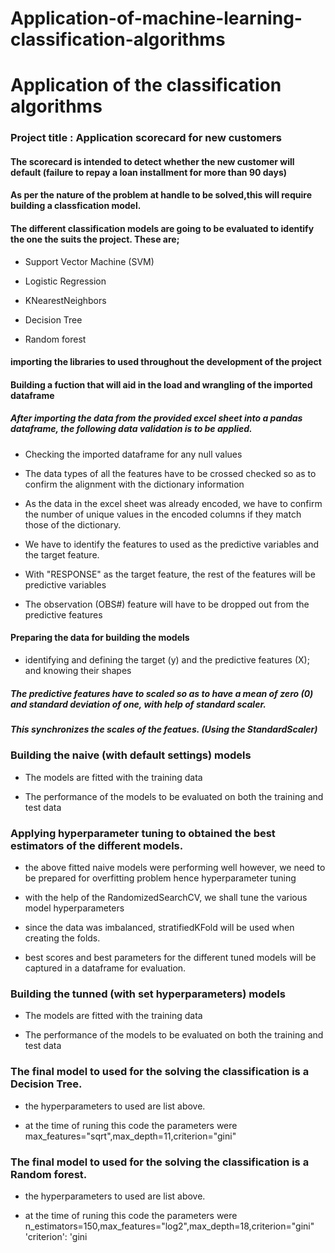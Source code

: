 # Application-of-machine-learning-classification-algorithms

# Application of the classification algorithms

### Project title : Application scorecard for new customers

#### The scorecard is intended to detect whether the new customer will default (failure to repay a loan installment for more than 90 days)

#### As per the nature of the problem at handle to be solved,this will require building a classfication model.

#### The different classification models are going to be evaluated to identify the one the suits the project. These are;

* Support Vector Machine (SVM)

* Logistic Regression

* KNearestNeighbors

* Decision Tree

* Random forest

#### importing the libraries to used throughout the development of the project

#### Building a fuction that will aid in the load and wrangling of the imported dataframe

##### After importing the data from the provided excel sheet into a pandas dataframe, the following data validation is to be applied.

* Checking the imported dataframe for any null values

* The data types of all the features have to be crossed checked so as to confirm the alignment with the dictionary information

* As the data in the excel sheet was already encoded, we have to confirm the number of unique values in the encoded columns if they match those of the dictionary.

* We have to identify the features to used as the predictive variables and the target feature.

* With "RESPONSE" as the target feature, the rest of the features will be predictive variables

* The observation  (OBS#) feature will have to be dropped out from the predictive features 

#### Preparing the data for building the models

* identifying and defining the target (y) and the predictive features (X); and knowing their shapes

##### The predictive features have to scaled so as to have a mean of zero (0) and standard deviation of one, with help of standard scaler.

##### This synchronizes the scales of the featues. (Using the StandardScaler)

### Building the naive (with default settings) models 

* The models are fitted with the training data

* The performance of the models to be evaluated on both the training and test data

### Applying hyperparameter tuning to obtained the best estimators of the different models.

* the above fitted naive models were performing well however, we need to be prepared for overfitting problem hence hyperparameter tuning

* with the help of the RandomizedSearchCV, we shall tune the various model hyperparameters

* since the data was imbalanced, stratifiedKFold will be used when creating the folds.

* best scores and best parameters for the different tuned models will be captured in a dataframe for evaluation.

### Building the tunned  (with set hyperparameters) models 

* The models are fitted with the training data

* The performance of the models to be evaluated on both the training and test data

### The final model to used for the solving the classification is a Decision Tree.

* the hyperparameters to used are list above.

* at the time of runing this code the parameters were max_features="sqrt",max_depth=11,criterion="gini"

### The final model to used for the solving the classification is a Random forest.

* the hyperparameters to used are list above.

* at the time of runing this code the parameters were n_estimators=150,max_features="log2",max_depth=18,criterion="gini" 'criterion': 'gini
